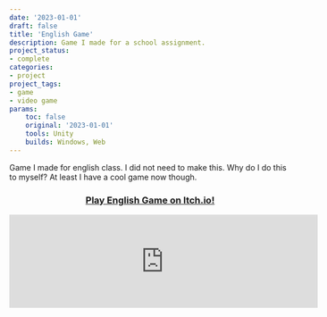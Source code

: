 ```yaml
---
date: '2023-01-01'
draft: false
title: 'English Game'
description: Game I made for a school assignment.
project_status: 
- complete
categories:
- project
project_tags:
- game
- video game
params:
    toc: false
    original: '2023-01-01' 
    tools: Unity
    builds: Windows, Web
---
```


Game I made for english class. I did not need to make this. Why do I do this to myself? At least I have a cool game now though. 


<div class="itch-button">
            <h3>
                <center><a href="https://fireye.itch.io/english-game" target="_blank">Play English Game on Itch.io!</a></center>
            </h3>
            </div>

<iframe class="itch-iframe" frameborder="0" src="https://itch.io/embed/2063057?dark=true" width="552" height="167">
            <a href="https://fireye.itch.io/english-game">
                English Game by Fireye
            </a>
            </iframe>
